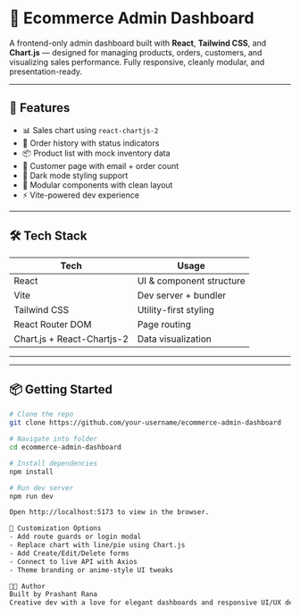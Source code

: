 # 🛒 Ecommerce Admin Dashboard

A frontend-only admin dashboard built with **React**, **Tailwind CSS**, and **Chart.js** — designed for managing products, orders, customers, and visualizing sales performance. Fully responsive, cleanly modular, and presentation-ready.

---

## 🚀 Features

- 📊 Sales chart using `react-chartjs-2`
- 🧾 Order history with status indicators
- 📦 Product list with mock inventory data
- 👥 Customer page with email + order count
- 🌙 Dark mode styling support
- 🧠 Modular components with clean layout
- ⚡️ Vite-powered dev experience

---

## 🛠️ Tech Stack

| Tech              | Usage                          |
|-------------------|-------------------------------|
| React             | UI & component structure       |
| Vite              | Dev server + bundler           |
| Tailwind CSS      | Utility-first styling          |
| React Router DOM  | Page routing                   |
| Chart.js + React-Chartjs-2 | Data visualization         |

---


---

## 📦 Getting Started

```bash
# Clone the repo
git clone https://github.com/your-username/ecommerce-admin-dashboard

# Navigate into folder
cd ecommerce-admin-dashboard

# Install dependencies
npm install

# Run dev server
npm run dev

Open http://localhost:5173 to view in the browser.

🧩 Customization Options
- Add route guards or login modal
- Replace chart with line/pie using Chart.js
- Add Create/Edit/Delete forms
- Connect to live API with Axios
- Theme branding or anime-style UI tweaks 

👨‍💻 Author
Built by Prashant Rana
Creative dev with a love for elegant dashboards and responsive UI/UX design.
